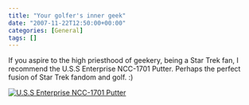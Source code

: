 ```yaml
---
title: "Your golfer's inner geek"
date: "2007-11-22T12:50:00+00:00"
categories: [General]
tags: []
---
```


If you aspire to the high priesthood of geekery, being a Star Trek fan, I recommend the U.S.S Enterprise NCC-1701 Putter. Perhaps the perfect fusion of Star Trek fandom and golf. :)

<a href="/images/uploads/2007/11/star-trek-putter.jpg" title="U.S.S Enterprise NCC-1701 Putter"><img src="/image/uploads/2007/11/star-trek-putter.jpg" alt="U.S.S Enterprise NCC-1701 Putter" border="0" /></a>
